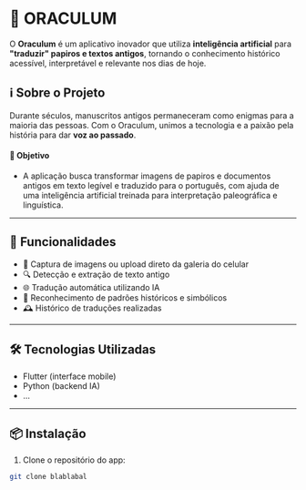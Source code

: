 
# 📜 ORACULUM


O **Oraculum** é um aplicativo inovador que utiliza **inteligência artificial** para **"traduzir" papiros e textos antigos**, tornando o conhecimento histórico acessível, interpretável e relevante nos dias de hoje.

## ℹ️ Sobre o Projeto

Durante séculos, manuscritos antigos permaneceram como enigmas para a maioria das pessoas. Com o Oraculum, unimos a tecnologia e a paixão pela história para dar **voz ao passado**.

#### 🎯 Objetivo

- A aplicação busca transformar imagens de papiros e documentos antigos em texto legível e traduzido para o português, com ajuda de uma inteligência artificial treinada para interpretação paleográfica e linguística.

---

## 🧐 Funcionalidades

- 📸 Captura de imagens ou upload direto da galeria do celular
- 🔍 Detecção e extração de texto antigo
- 🌐 Tradução automática utilizando IA
- 🧠 Reconhecimento de padrões históricos e simbólicos
- 🕰️ Histórico de traduções realizadas

---

## 🛠️ Tecnologias Utilizadas

- Flutter (interface mobile)
- Python (backend IA)
- ...

--- 

## 📦 Instalação

1. Clone o repositório do app:
```bash
git clone blablabal
